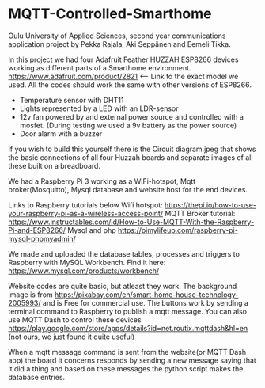 # MQTT-Controlled-Smarthome
Oulu University of Applied Sciences, second year communications application project by Pekka Rajala, Aki Seppänen and Eemeli Tikka.

In this project we had four Adafruit Feather HUZZAH ESP8266 devices working as different parts of a Smarthome environment.
https://www.adafruit.com/product/2821 <-- Link to the exact  model we used. 
All the codes should work the same with other versions of ESP8266.
- Temperature sensor with DHT11
- Lights represented by a LED with an LDR-sensor
- 12v fan powered by and external power source and controlled with a mosfet. (During testing we used a 9v battery as the power source)
- Door alarm with a buzzer

If you wish to build this yourself there is the Circuit diagram.jpeg that shows the basic connections of all four Huzzah boards and separate images of all these built on a breadboard.

We had a Raspberry Pi 3 working as a WiFi-hotspot, Mqtt broker(Mosquitto), Mysql database and website host for the end devices.

Links to Raspberry tutorials below
  Wifi hotspot: https://thepi.io/how-to-use-your-raspberry-pi-as-a-wireless-access-point/ 
  MQTT Broker tutorial: https://www.instructables.com/id/How-to-Use-MQTT-With-the-Raspberry-Pi-and-ESP8266/
  Mysql and php https://pimylifeup.com/raspberry-pi-mysql-phpmyadmin/

We made and uploaded the database tables, processes and triggers to Raspberry with MySQL Workbench. 
Find it here: https://www.mysql.com/products/workbench/

Website codes are quite basic, but atleast they work. The background image is from https://pixabay.com/en/smart-home-house-technology-2005993/ and is Free for commercial use.
The buttons work by sending a terminal command to Raspberry to publish a mqtt message.
You can also use MQTT Dash to control these devices https://play.google.com/store/apps/details?id=net.routix.mqttdash&hl=en (not ours, we just found it quite useful)
 
When a mqtt message command is sent from the website(or MQTT Dash app) the board it concerns responds by sending a new message saying that it did a thing and based on these messages the python script makes the database entries.
